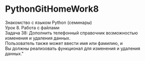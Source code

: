 # PythonGitHomeWork8  
Знакомство с языком Python (семинары)  
Урок 8. Работа с файлами  
Задача 38: Дополнить телефонный справочник возможностью изменения и удаления данных.  
Пользователь также может ввести имя или фамилию, и  
Вы должны реализовать функционал для изменения и удаления данных."
